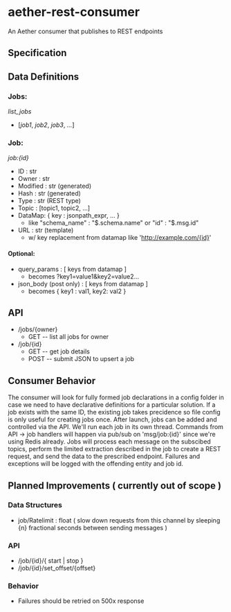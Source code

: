 # aether-rest-consumer
An Aether consumer that publishes to REST endpoints

## Specification

## Data Definitions

### Jobs:
 _list_jobs_
 - [_job1_, _job2_, _job3_, _..._]

### Job: 
 _job:{id}_
 - ID : str
 - Owner : str
 - Modified : str (generated)
 - Hash : str (generated)
 - Type : str (REST type)
 - Topic : [topic1, topic2, ...]
 - DataMap: { key : jsonpath_expr, ... } 
     - like "schema_name" : "$.schema.name" or "id" : "$.msg.id"
 - URL : str (template) 
     - w/ key replacement from datamap like 'http://example.com/{id}'
 
#### Optional:
 - query_params : [ keys from datamap ] 
     - becomes ?key1=value1&key2=value2...
 - json_body (post only) : [ keys from datamap ]
     - becomes { key1 : val1, key2: val2 }


## API

 - /jobs/{owner}
    - GET -- list all jobs for owner
 - /job/{id}
    - GET -- get job details
    - POST -- submit JSON to upsert a job

## Consumer Behavior

The consumer will look for fully formed job declarations in a config folder in case we need to have declarative definitions for a particular solution. If a job exists with the same ID, the existing job takes precidence so file config is only useful for creating jobs once. After launch, jobs can be added and controlled via the API. We'll run each job in its own thread. Commands from API -> job handlers will happen via pub/sub on 'msg/job:{id}' since we're using Redis already. Jobs will process each message on the subscibed topics, perform the limited extraction described in the job to create a REST request, and send the data to the prescribed endpoint. Failures and exceptions will be logged with the offending entity and job id.

## Planned Improvements ( currently out of scope )

### Data Structures
 - job/Ratelimit : float ( slow down requests from this channel by sleeping {n} fractional seconds between sending messages )

### API

 - /job/{id}/{ start | stop }
 - /job/{id}/set_offset/{offset}  

### Behavior

 - Failures should be retried on 500x response 
